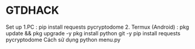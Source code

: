 # GTDHACK
Set up 
1.PC : pip install requests pycryptodome
2. Termux (Android) : 
pkg update && pkg upgrade -y
pkg install python git -y
pip install requests pycryptodome
Cách sử dụng
python menu.py
